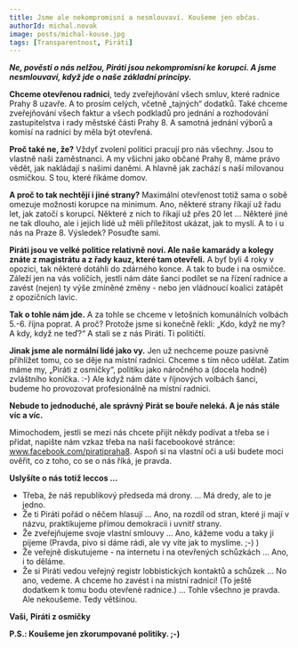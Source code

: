 ```yaml
---
title: Jsme ale nekompromisní a nesmlouvaví. Koušeme jen občas.
authorId: michal.novak
image: posts/michal-kouse.jpg
tags: [Transparentnost, Piráti]
---
```


**_Ne, pověsti o nás nelžou, Piráti jsou nekompromisní ke korupci. A jsme nesmlouvaví, když jde o naše základní principy._**

**Chceme otevřenou radnici**, tedy zveřejňování všech smluv, které radnice Prahy 8 uzavře. A to prosím celých, včetně „tajných“ dodatků. Také chceme zveřejňování všech faktur a všech podkladů pro jednání a rozhodování zastupitelstva i rady městské části Prahy 8. A samotná jednání výborů a komisí na radnici by měla být otevřená.

**Proč také ne, že?** Vždyť zvolení politici pracují pro nás všechny. Jsou to vlastně naši zaměstnanci. A my všichni jako občané Prahy 8, máme právo vědět, jak nakládají s našimi daněmi. A hlavně jak zachází s naší milovanou osmičkou. S tou, které říkáme domov.

**A proč to tak nechtějí i jiné strany?** Maximální otevřenost totiž sama o sobě omezuje možnosti korupce na minimum. Ano, některé strany říkají už řadu let, jak zatočí s korupcí. Některé z nich to říkají už přes 20 let … Některé jiné ne tak dlouho, ale i jejich lidé už měli příležitost ukázat, jak to myslí. A to i u nás na Praze 8. Výsledek? Posuďte sami.

**Piráti jsou ve velké politice relativně noví. Ale naše kamarády a kolegy znáte z magistrátu a z řady kauz, které tam otevřeli.** A byť byli 4 roky v opozici, tak některé dotáhli do zdárného konce. A tak to bude i na osmičce. Záleží jen na vás voličích, jestli nám dáte šanci podílet se na řízení radnice a zavést (nejen) ty výše zmíněné změny - nebo jen vládnoucí koalici zatápět z opozičních lavic.

**Tak o tohle nám jde.** A za tohle se chceme v letošních komunálních volbách 5.-6. října poprat. A proč? Protože jsme si konečně řekli: „Kdo, když ne my? A kdy, když ne teď?“ A stali se z nás Piráti. Ti političtí.

**Jinak jsme ale normální lidé jako vy.** Jen už nechceme pouze pasivně přihlížet tomu, co se děje na místní radnici. Chceme s tím něco udělat. Zatím máme my, „Piráti z osmičky“, politiku jako náročného a (docela hodně) zvláštního koníčka. :-) Ale když nám dáte v říjnových volbách šanci, budeme ho provozovat profesionálně na místní radnici.

**Nebude to jednoduché, ale správný Pirát se bouře neleká. A je nás stále víc a víc.**

Mimochodem, jestli se mezi nás chcete přijít někdy podívat a třeba se i přidat, napište nám vzkaz třeba na naši facebookové stránce: www.facebook.com/piratipraha8. Aspoň si na vlastní oči a uši budete moci ověřit, co z toho, co se o nás říká, je pravda.

**Uslyšíte o nás totiž leccos …**
- Třeba, že náš republikový předseda má drony. … Má dredy, ale to je jedno.
- Že ti Piráti pořád o něčem hlasují … Ano, na rozdíl od stran, které ji mají v názvu, praktikujeme přímou demokracii i uvnitř strany.
- Že zveřejňujeme svoje vlastní smlouvy … Ano, kážeme vodu a taky ji pijeme (Pravda, pivo si dáme rádi, ale vy víte jak to myslíme. ;-) )
- Že veřejně diskutujeme - na internetu i na otevřených schůzkách … Ano, i to děláme.
- Že si Piráti vedou veřejný registr lobbistických kontaktů a schůzek … No ano, vedeme. A chceme ho zavést i na místní radnici! (To ještě dodatkem k tomu bodu otevřené radnice.)
… Tohle všechno je pravda. Ale nekoušeme. Tedy většinou.

**Vaši,**
**Piráti z osmičky**

**P.S.: Koušeme jen zkorumpované politiky. ;-)**


